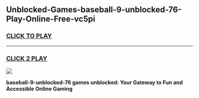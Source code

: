 
## Unblocked-Games-baseball-9-unblocked-76-Play-Online-Free-vc5pi
<h3>
<a href="https://premium76.site?title=baseball-9-unblocked-76&ref=26A">CLICK TO PLAY</a></h3>
<hr>

<h3>
<a href="https://premium76.site?title=baseball-9-unblocked-76&ref=26A">CLICK 2 PLAY</a>
  
</h3>

<a href="https://premium76.site?title=baseball-9-unblocked-76&ref=26A"><img src="https://clearcache.store/games.png"></a>


**baseball-9-unblocked-76 games unblocked: Your Gateway to Fun and Accessible Online Gaming**
